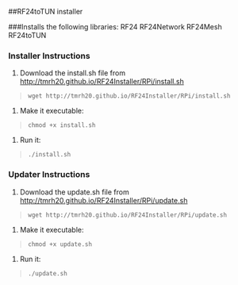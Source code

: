 
##RF24toTUN installer

###Installs the following libraries:
RF24
RF24Network
RF24Mesh
RF24toTUN

### Installer Instructions
1. Download the install.sh file from http://tmrh20.github.io/RF24Installer/RPi/install.sh
> ```wget http://tmrh20.github.io/RF24Installer/RPi/install.sh```

1. Make it executable:
> ```chmod +x install.sh```

1. Run it:
>```./install.sh```

### Updater Instructions
1. Download the update.sh file from http://tmrh20.github.io/RF24Installer/RPi/update.sh
>```wget http://tmrh20.github.io/RF24Installer/RPi/update.sh```

1. Make it executable:
>```chmod +x update.sh```

1. Run it:
>```./update.sh```


